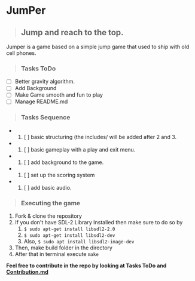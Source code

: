 # JumPer

>## Jump and reach to the top.

Jumper is a game based on a simple jump game that used to ship with old cell phones. 

>### Tasks ToDo
* [ ] Better gravity algorithm.
* [ ] Add Background
* [ ] Make Game smooth and fun to play
* [ ] Manage README.md

>### Tasks Sequence 
* 1. [ ] basic structuring (the includes/ will be added after 2 and 3.
* 1. [ ] basic gameplay with a play and exit menu.
* 1. [ ] add background to the game.
* 1. [ ] set up the scoring system
* 1. [ ] add basic audio.


>### Executing the game
1. Fork & clone the repository
2. If you don't have SDL-2 Library Installed then make sure to do so by
   1.    `$ sudo apt-get install libsdl2-2.0`
   2.    `$ sudo apt-get install libsdl2-dev`
   3.    Also,  `$ sudo apt install libsdl2-image-dev`
3. Then, make build folder in the directory
4. After that in terminal execute `make`

**Feel free to contribute in the repo by looking at Tasks ToDo and [Contribution.md](CONTRIBUTING.md)**
